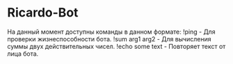 # Ricardo-Bot
На данный момент доступны команды в данном формате:
                !ping - Для проверки жизнеспособности бота.
                !sum arg1 arg2 - Для вычисления суммы двух действительных чисел.
                !echo some text - Повторяет текст от лица бота.
